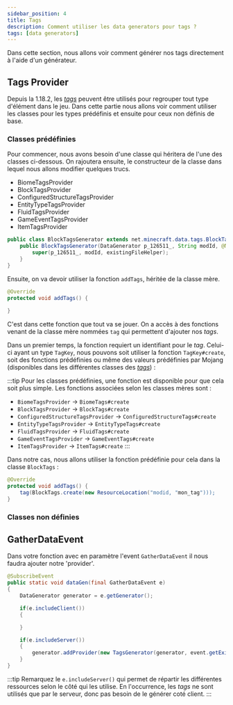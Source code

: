 ```yaml
---
sidebar_position: 4
title: Tags
description: Comment utiliser les data generators pour tags ?
tags: [data generators]
---
```


Dans cette section, nous allons voir comment générer nos tags directement à l'aide d'un générateur.

## Tags Provider

Depuis la 1.18.2, les [_tags_](../bases/resources/tags) peuvent être utilisés pour regrouper tout type d'élément dans le jeu. Dans cette partie nous allons voir comment utiliser les classes pour les types prédéfinis et ensuite pour ceux non définis de base.

### Classes prédéfinies

Pour commencer, nous avons besoin d'une classe qui héritera de l'une des classes ci-dessous. On rajoutera ensuite, le constructeur de la classe dans lequel nous allons modifier quelques trucs.

- BiomeTagsProvider
- BlockTagsProvider
- ConfiguredStructureTagsProvider
- EntityTypeTagsProvider
- FluidTagsProvider
- GameEventTagsProvider
- ItemTagsProvider

```java
public class BlockTagsGenerator extends net.minecraft.data.tags.BlockTagsProvider {
    public BlockTagsGenerator(DataGenerator p_126511_, String modId, @Nullable ExistingFileHelper existingFileHelper) {
        super(p_126511_, modId, existingFileHelper);
    }
}
```

Ensuite, on va devoir utiliser la fonction `addTags`, héritée de la classe mère.

```java
@Override
protected void addTags() {
    
}
```

C'est dans cette fonction que tout va se jouer. On a accès à des fonctions venant de la classe mère nommées `tag` qui permettent d'ajouter nos _tags_.

Dans un premier temps, la fonction requiert un identifiant pour le _tag_. Celui-ci ayant un type `TagKey`, nous pouvons soit utiliser la fonction `TagKey#create`, soit des fonctions prédéfinies ou même des valeurs prédéfinies par Mojang (disponibles dans les différentes classes des [_tags_](../bases/resources/tags)) :

:::tip
Pour les classes prédéfinies, une fonction est disponible pour que cela soit plus simple. Les fonctions associées selon les classes mères sont :
- `BiomeTagsProvider` -> `BiomeTags#create`
- `BlockTagsProvider` -> `BlockTags#create`
- `ConfiguredStructureTagsProvider` -> `ConfiguredStructureTags#create`
- `EntityTypeTagsProvider` -> `EntityTypeTags#create`
- `FluidTagsProvider` -> `FluidTags#create`
- `GameEventTagsProvider` -> `GameEventTags#create`
- `ItemTagsProvider` -> `ItemTags#create`
:::

Dans notre cas, nous allons utiliser la fonction prédéfinie pour cela dans la classe `BlockTags` :

```java
@Override
protected void addTags() {
    tag(BlockTags.create(new ResourceLocation("modid, "mon_tag")));
}
```

### Classes non définies



## GatherDataEvent

Dans votre fonction avec en paramètre l'event `GatherDataEvent` il nous
faudra ajouter notre 'provider'.

```java
@SubscribeEvent
public static void dataGen(final GatherDataEvent e)
{
    DataGenerator generator = e.getGenerator();

    if(e.includeClient())
    {

    }

    if(e.includeServer())
    {
        generator.addProvider(new TagsGenerator(generator, event.getExistingFileHelper()));
    }
}
```

:::tip
Remarquez le `e.includeServer()` qui permet de répartir les différentes
ressources selon le côté qui les utilise. En l'occurrence, les _tags_
ne sont utilisés que par le serveur, donc pas besoin de le générer coté client.
:::
